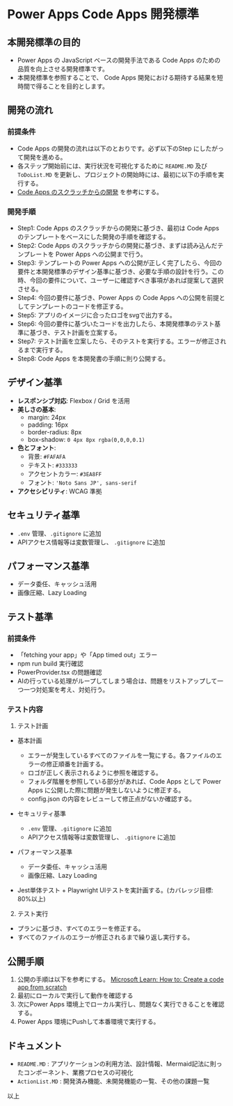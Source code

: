 # Power Apps Code Apps 開発標準

## 本開発標準の目的
- Power Apps の JavaScript ベースの開発手法である Code Apps のための品質を向上させる開発標準です。
- 本開発標準を参照することで、 Code Apps 開発における期待する結果を短時間で得ることを目的とします。

## 開発の流れ
### 前提条件
- Code Apps の開発の流れは以下のとおりです。必ず以下のStep にしたがって開発を進める。
- 各ステップ開始前には、実行状況を可視化するために `README.MD` 及び `ToDoList.MD` を更新し、プロジェクトの開始時には、最初に以下の手順を実行する。
- [Code Apps のスクラッチからの開発](https://learn.microsoft.com/en-us/power-apps/developer/code-apps/how-to/create-an-app-from-scratch) を参考にする。

### 開発手順
- Step1: Code Apps のスクラッチからの開発に基づき、最初は Code Apps のテンプレートをベースにした開発の手順を確認する。
- Step2: Code Apps のスクラッチからの開発に基づき、まずは読み込んだテンプレートを Power Apps への公開まで行う。
- Step3: テンプレートの Power Apps への公開が正しく完了したら、今回の要件と本開発標準のデザイン基準に基づき、必要な手順の設計を行う。この時、今回の要件について、ユーザーに確認すべき事項があれば提案して選択させる。
- Step4: 今回の要件に基づき、Power Apps の Code Apps への公開を前提としてテンプレートのコードを修正する。
- Step5: アプリのイメージに合ったロゴをsvgで出力する。
- Step6: 今回の要件に基づいたコードを出力したら、本開発標準のテスト基準に基づき、テスト計画を立案する。
- Step7: テスト計画を立案したら、そのテストを実行する。エラーが修正されるまで実行する。
- Step8: Code Apps を本開発書の手順に則り公開する。

## デザイン基準
- **レスポンシブ対応**: Flexbox / Grid を活用  
- **美しさの基本**:  
  - margin: 24px  
  - padding: 16px  
  - border-radius: 8px  
  - box-shadow: `0 4px 8px rgba(0,0,0,0.1)`  
- **色とフォント**:  
  - 背景: `#FAFAFA`  
  - テキスト: `#333333`  
  - アクセントカラー: `#3EA8FF`  
  - フォント: `'Noto Sans JP', sans-serif`  
- **アクセシビリティ**: WCAG 準拠  

## セキュリティ基準
- `.env` 管理、`.gitignore` に追加  
- APIアクセス情報等は変数管理し、 `.gitignore` に追加  

## パフォーマンス基準
- データ委任、キャッシュ活用  
- 画像圧縮、Lazy Loading  

## テスト基準
### 前提条件
  - 「fetching your app」や「App timed out」エラー
  - npm run build 実行確認
  - PowerProvider.tsx の問題確認
  - AIの行っている処理がループしてしまう場合は、問題をリストアップして一つ一つ対処案を考え、対処行う。

### テスト内容
1. テスト計画
  - 基本計画
    - エラーが発生しているすべてのファイルを一覧にする。各ファイルのエラーの修正順番を計画する。
    - ロゴが正しく表示されるように参照を確認する。
    - フォルダ階層を参照している部分があれば、Code Apps として Power Apps に公開した際に問題が発生しないように修正する。
    - config.json の内容をレビューして修正点がないか確認する。

  - セキュリティ基準
    - `.env` 管理、`.gitignore` に追加  
    - APIアクセス情報等は変数管理し、 `.gitignore` に追加  

  - パフォーマンス基準
    - データ委任、キャッシュ活用  
    - 画像圧縮、Lazy Loading
  
  - Jest単体テスト + Playwright UIテストを実計画する。(カバレッジ目標: 80%以上)

2. テスト実行
  - プランに基づき、すべてのエラーを修正する。
  - すべてのファイルのエラーが修正されるまで繰り返し実行する。

## 公開手順
1. 公開の手順は以下を参考にする。
  [Microsoft Learn: How to: Create a code app from scratch](https://learn.microsoft.com/en-us/power-apps/developer/code-apps/how-to/create-an-app-from-scratch)
2. 最初にローカルで実行して動作を確認する
3. 次にPower Apps 環境上でローカル実行し、問題なく実行できることを確認する。
4. Power Apps 環境にPushして本番環境で実行する。

## ドキュメント 
  - `README.MD` : アプリケーションの利用方法、設計情報、Mermaid記法に則ったコンポーネント、業務プロセスの可視化
  - `ActionList.MD` : 開発済み機能、未開発機能の一覧、その他の課題一覧

以上
